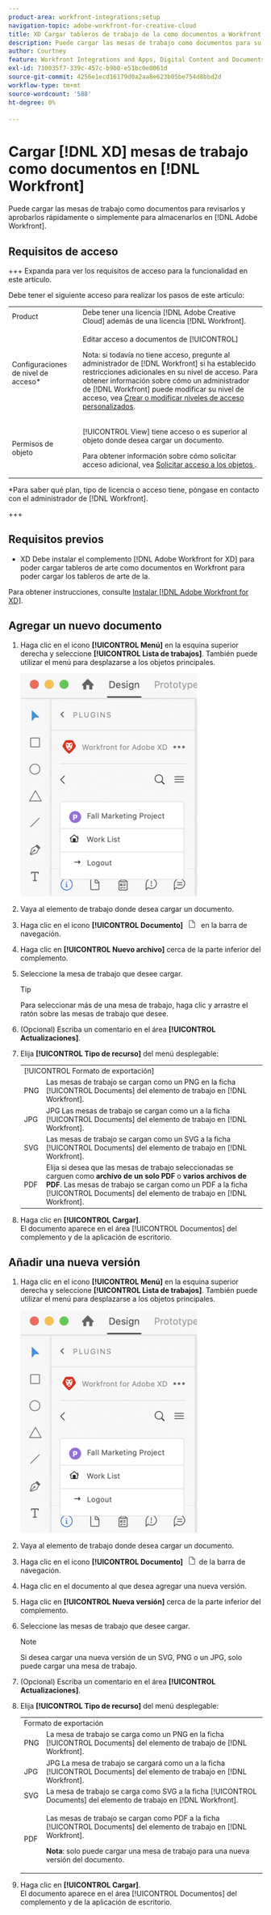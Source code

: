 ```yaml
---
product-area: workfront-integrations;setup
navigation-topic: adobe-workfront-for-creative-cloud
title: XD Cargar tableros de trabajo de la como documentos a Workfront
description: Puede cargar las mesas de trabajo como documentos para su rápida revisión y aprobación, o simplemente para almacenarlos en Adobe Workfront.
author: Courtney
feature: Workfront Integrations and Apps, Digital Content and Documents
exl-id: 710035f7-339c-457c-b9b0-e51bc0e0061d
source-git-commit: 4256e1ecd16179d0a2aa8e623b05be754d8bbd2d
workflow-type: tm+mt
source-wordcount: '588'
ht-degree: 0%

---
```



# Cargar [!DNL XD] mesas de trabajo como documentos en [!DNL Workfront]

Puede cargar las mesas de trabajo como documentos para revisarlos y aprobarlos rápidamente o simplemente para almacenarlos en [!DNL Adobe Workfront].

## Requisitos de acceso

+++ Expanda para ver los requisitos de acceso para la funcionalidad en este artículo.

Debe tener el siguiente acceso para realizar los pasos de este artículo:

<table style="table-layout:auto"> 
 <col> 
 <col> 
 <tbody> 
  <tr> 
   <!-- <td role="rowheader">[!DNL Adobe Workfront] plan*</td> 
   <td> <p>[!UICONTROL Pro] or higher</p> </td> 
  </tr> 
  <tr data-mc-conditions=""> 
   <td role="rowheader">[!DNL Adobe Workfront] license*</td> 
   <td> <p>[!UICONTROL Work] or [!UICONTROL Plan]</p> </td> 
  </tr> 
  <tr> -->
   <td role="rowheader">Product</td> 
   <td>Debe tener una licencia [!DNL Adobe Creative Cloud] además de una licencia [!DNL Workfront].</td> 
  </tr> 
  <tr> 
   <td role="rowheader">Configuraciones de nivel de acceso*</td> 
   <td> <p>Editar acceso a documentos de [!UICONTROL]</p> <p>Nota: si todavía no tiene acceso, pregunte al administrador de [!DNL Workfront] si ha establecido restricciones adicionales en su nivel de acceso. Para obtener información sobre cómo un administrador de [!DNL Workfront] puede modificar su nivel de acceso, vea <a href="../../administration-and-setup/add-users/configure-and-grant-access/create-modify-access-levels.md" class="MCXref xref">Crear o modificar niveles de acceso personalizados</a>.</p> </td> 
  </tr> 
  <tr> 
   <td role="rowheader">Permisos de objeto</td> 
   <td> <p>[!UICONTROL View] tiene acceso o es superior al objeto donde desea cargar un documento.</p> <p>Para obtener información sobre cómo solicitar acceso adicional, vea <a href="../../workfront-basics/grant-and-request-access-to-objects/request-access.md" class="MCXref xref">Solicitar acceso a los objetos </a>.</p> </td> 
  </tr> 
 </tbody> 
</table>

&#42;Para saber qué plan, tipo de licencia o acceso tiene, póngase en contacto con el administrador de [!DNL Workfront].

+++

## Requisitos previos

* XD Debe instalar el complemento [!DNL Adobe Workfront for XD] para poder cargar tableros de arte como documentos en Workfront para poder cargar los tableros de arte de la.

Para obtener instrucciones, consulte [Instalar [!DNL Adobe Workfront for XD]](/help/quicksilver/workfront-integrations-and-apps/adobe-workfront-for-creative-cloud/wf-adobe-xd-install.md).

## Agregar un nuevo documento

1. Haga clic en el icono **[!UICONTROL Menú]** en la esquina superior derecha y seleccione **[!UICONTROL Lista de trabajos]**. También puede utilizar el menú para desplazarse a los objetos principales.

   ![](assets/menu-350x440.png)

1. Vaya al elemento de trabajo donde desea cargar un documento.
1. Haga clic en el icono **[!UICONTROL Documento]** ![](assets/documents.png) en la barra de navegación.

1. Haga clic en **[!UICONTROL Nuevo archivo]** cerca de la parte inferior del complemento.
1. Seleccione la mesa de trabajo que desee cargar.

   >[!TIP]
   >
   >Para seleccionar más de una mesa de trabajo, haga clic y arrastre el ratón sobre las mesas de trabajo que desee.
1. (Opcional) Escriba un comentario en el área **[!UICONTROL Actualizaciones]**.
1. Elija **[!UICONTROL Tipo de recurso]** del menú desplegable:

   <table style="table-layout:auto">
    <col>
    <col>
    <tbody>
     <tr>
      <td colspan="2" role="rowheader">[!UICONTROL Formato de exportación]</td>
     </tr>
     <tr>
      <td role="rowheader">PNG</td>
      <td>Las mesas de trabajo se cargan como un PNG en la ficha [!UICONTROL Documents] del elemento de trabajo en [!DNL Workfront]. </td>
     </tr>
     <tr>
      <td role="rowheader">JPG</td>
      <td>JPG Las mesas de trabajo se cargan como un a la ficha [!UICONTROL Documents] del elemento de trabajo en [!DNL Workfront]. <br></td>
     </tr>
     <tr>
      <td role="rowheader">SVG</td>
      <td>Las mesas de trabajo se cargan como un SVG a la ficha [!UICONTROL Documents] del elemento de trabajo en [!DNL Workfront]. </td>
     </tr>
     <tr>
      <td role="rowheader">PDF</td>
      <td>Elija si desea que las mesas de trabajo seleccionadas se carguen como <strong>archivo de un solo PDF</strong> o <strong>varios archivos de PDF</strong>. Las mesas de trabajo se cargan como un PDF a la ficha [!UICONTROL Documents] del elemento de trabajo en [!DNL Workfront].</td>
     </tr>
    </tbody>
   </table>


1. Haga clic en **[!UICONTROL Cargar]**.\
   El documento aparece en el área [!UICONTROL Documentos] del complemento y de la aplicación de escritorio.

## Añadir una nueva versión

1. Haga clic en el icono **[!UICONTROL Menú]** en la esquina superior derecha y seleccione **[!UICONTROL Lista de trabajos]**. También puede utilizar el menú para desplazarse a los objetos principales.

   ![](assets/menu-350x440.png)

1. Vaya al elemento de trabajo donde desea cargar un documento.
1. Haga clic en el icono **[!UICONTROL Documento]** ![](assets/documents.png)de la barra de navegación.

1. Haga clic en el documento al que desea agregar una nueva versión.
1. Haga clic en **[!UICONTROL Nueva versión]** cerca de la parte inferior del complemento.
1. Seleccione las mesas de trabajo que desee cargar.

   >[!NOTE]
   >
   >Si desea cargar una nueva versión de un SVG, PNG o un JPG, solo puede cargar una mesa de trabajo.

1. (Opcional) Escriba un comentario en el área **[!UICONTROL Actualizaciones]**.

1. Elija **[!UICONTROL Tipo de recurso]** del menú desplegable:

   <table style="table-layout:auto">
    <col>
    <col>
    <tbody>
     <tr>
      <td colspan="2" role="rowheader">Formato de exportación</td>
     </tr>
     <tr>
      <td role="rowheader">PNG</td>
      <td>La mesa de trabajo se carga como un PNG en la ficha [!UICONTROL Documents] del elemento de trabajo de [!DNL Workfront]. </td>
     </tr>
     <tr>
      <td role="rowheader">JPG</td>
      <td>JPG La mesa de trabajo se cargará como un a la ficha [!UICONTROL Documents] del elemento de trabajo en [!DNL Workfront]. <br></td>
     </tr>
     <tr>
      <td role="rowheader">SVG</td>
      <td>La mesa de trabajo se carga como SVG a la ficha [!UICONTROL Documents] del elemento de trabajo en [!DNL Workfront]. </td>
     </tr>
     <tr>
      <td role="rowheader">PDF</td>
      <td><p>Las mesas de trabajo se cargan como PDF a la ficha [!UICONTROL Documents] del elemento de trabajo en [!DNL Workfront].</p>
      <p><strong>Nota</strong>: solo puede cargar una mesa de trabajo para una nueva versión del documento.</p>
      </td>
     </tr>
    </tbody>
   </table>

1. Haga clic en **[!UICONTROL Cargar]**.\
   El documento aparece en el área [!UICONTROL Documentos] del complemento y de la aplicación de escritorio.

